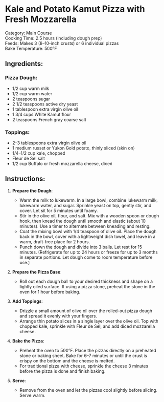 # Kale and Potato Kamut Pizza with Fresh Mozzarella

Category: Main Course  
Cooking Time: 2.5 hours (including dough prep)  
Feeds: Makes 3 (8–10-inch crusts) or 6 individual pizzas  
Bake Temperature: 500°F  

## Ingredients:
### Pizza Dough:
- 1/2 cup warm milk  
- 1/2 cup warm water  
- 2 teaspoons sugar  
- 2 1/2 teaspoons active dry yeast  
- 1 tablespoon extra virgin olive oil  
- 1 3/4 cups White Kamut flour  
- 2 teaspoons French gray coarse salt  

### Toppings:
- 2–3 tablespoons extra virgin olive oil  
- 1 medium russet or Yukon Gold potato, thinly sliced (skin on)  
- 1/4–1/2 cup kale, chopped  
- Fleur de Sel salt  
- 1/2 cup Buffalo or fresh mozzarella cheese, diced  

## Instructions:
1. **Prepare the Dough**:  
   - Warm the milk to lukewarm. In a large bowl, combine lukewarm milk, lukewarm water, and sugar. Sprinkle yeast on top, gently stir, and cover. Let sit for 5 minutes until foamy.  
   - Stir in the olive oil, flour, and salt. Mix with a wooden spoon or dough hook, then knead the dough until smooth and elastic (about 10 minutes). Use a timer to alternate between kneading and resting.  
   - Coat the mixing bowl with 1/4 teaspoon of olive oil. Place the dough back in the bowl, cover with a lightweight dish towel, and leave in a warm, draft-free place for 2 hours.  
   - Punch down the dough and divide into 3 balls. Let rest for 15 minutes. (Refrigerate for up to 24 hours or freeze for up to 3 months in separate portions. Let dough come to room temperature before use.)  

2. **Prepare the Pizza Base**:  
   - Roll out each dough ball to your desired thickness and shape on a lightly oiled surface. If using a pizza stone, preheat the stone in the oven for 1 hour before baking.  

3. **Add Toppings**:  
   - Drizzle a small amount of olive oil over the rolled-out pizza dough and spread it evenly with your fingers.  
   - Arrange thin potato slices in a single layer over the olive oil. Top with chopped kale, sprinkle with Fleur de Sel, and add diced mozzarella cheese.  

4. **Bake the Pizza**:  
   - Preheat the oven to 500°F. Place the pizzas directly on a preheated stone or baking sheet. Bake for 6–7 minutes or until the crust is crispy on the bottom and the cheese is melted.  
   - For traditional pizza with cheese, sprinkle the cheese 3 minutes before the pizza is done and finish baking.  

5. **Serve**:  
   - Remove from the oven and let the pizzas cool slightly before slicing. Serve warm.  